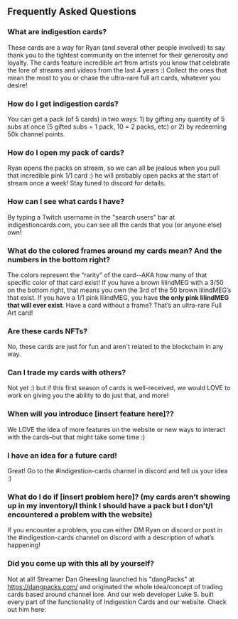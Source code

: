 ## Frequently Asked Questions

### What are indigestion cards?

These cards are a way for Ryan (and several other people involved) to say thank you
to the tightest community on the internet for their generosity and loyalty. The
cards feature incredible art from artists you know that celebrate the lore of
streams and videos from the last 4 years :) Collect the ones that mean the most to
you or chase the ultra-rare full art cards, whatever you desire!

### How do I get indigestion cards?

You can get a pack (of 5 cards) in two ways: 1) by gifting any quantity of 5 subs at
once (5 gifted subs = 1 pack, 10 = 2 packs, etc) or 2) by redeeming 50k channel
points.

### How do I open my pack of cards?

Ryan opens the packs on stream, so we can all be jealous when you pull that
incredible pink 1/1 card :) he will probably open packs at the start of stream once
a week! Stay tuned to discord for details.

### How can I see what cards I have?

By typing a Twitch username in the "search users" bar at indigestioncards.com, you
can see all the cards that you (or anyone else) own!

### What do the colored frames around my cards mean? And the numbers in the bottom right?

The colors represent the “rarity” of the card--AKA how many of that specific color
of that card exist! If you have a brown lilindMEG with a 3/50 on the bottom right,
that means you own the 3rd of the 50 brown lilindMEG’s that exist. If you have a 1/1
pink lilindMEG, you have **the only pink lilindMEG that will ever exist**. Have a card without a frame? That’s an ultra-rare Full Art card!

### Are these cards NFTs?
No, these cards are just for fun and aren't related to the blockchain in any way.

### Can I trade my cards with others?

Not yet :) but if this first season of cards is well-received, we would LOVE to work
on giving you the ability to do just that, and more!

### When will you introduce [insert feature here]??

We LOVE the idea of more features on the website or new ways to interact with the
cards–but that might take some time :)

### I have an idea for a future card!

Great! Go to the #indigestion-cards channel in discord and tell us your idea :)

### What do I do if [insert problem here]? (my cards aren’t showing up in my inventory/I think I should have a pack but I don’t/I encountered a problem with the website)

If you encounter a problem, you can either DM Ryan on discord or post in the
#indigestion-cards channel on discord with a description of what’s happening!

### Did you come up with this all by yourself?
Not at all! Streamer Dan Gheesling launched his "dangPacks" at https://dangpacks.com/ and originated the whole idea/concept of trading cards based around channel lore. And our web developer Luke S. built every part of the functionality of Indigestion Cards and our website. Check out him here: 

